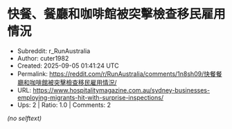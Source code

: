 # 快餐、餐廳和咖啡館被突擊檢查移民雇用情況

- Subreddit: r_RunAustralia
- Author: cuter1982
- Created: 2025-09-05 01:41:24 UTC
- Permalink: https://reddit.com/r/RunAustralia/comments/1n8sh09/快餐餐廳和咖啡館被突擊檢查移民雇用情況/
- URL: https://www.hospitalitymagazine.com.au/sydney-businesses-employing-migrants-hit-with-surprise-inspections/
- Ups: 2 | Ratio: 1.0 | Comments: 2

_(no selftext)_
